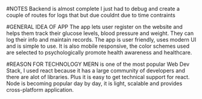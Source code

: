 #NOTES
Backend is almost complete I just had to debug and create a couple of routes for logs that but due couldnt due to time contraints

#GENERAL IDEA OF APP
The app lets user register on the website and helps them track their glucose levels, blood pressure and weight. They can log their info and maintain records. 
The app is user friendly, uses modern UI and is simple to use. It is also mobile responsive, the color schemes used are selected to psychologically promote health awareness and healthcare.


#REASON FOR TECHNOLOGY
MERN is one of the most popular Web Dev Stack, I used react because it has a large community of developers and there are alot of libraries. Plus it is easy to get technical support  for react. Node is becoming popular day by day, it is light, scalable and provides cross-platform application.
